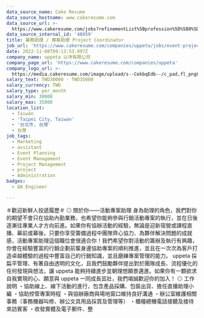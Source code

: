 ```yaml
---
data_source_name: Cake Resume
data_source_hostname: www.cakeresume.com
data_source_url: >-
  https://www.cakeresume.com/jobs?refinementList%5Bprofession%5D%5B0%5D=engineering_qa-engineer&refinementList%5Bsalary_type%5D=per_month&refinementList%5Bsalary_currency%5D=TWD&range%5Bsalary_range%5D%5Bmax%5D=600000
data_source_internal_id: '48959'
title: 業務助理 / 專案助理 Project Coordinator
job_url: 'https://www.cakeresume.com/companies/uppeta/jobs/event-project-assistant'
date: 2022-11-08T09:13:53.897Z
company_name: uppeta 以沛有限公司
company_page_url: 'https://www.cakeresume.com/companies/uppeta'
company_logo_url: >-
  https://media.cakeresume.com/image/upload/s--CekbqEdb--/c_pad,fl_png8,h_200,w_200/v1626238940/hopnpect7lxffeyb6a6o.png
salary_text: TWD30000 - TWD35000
salary_currency: TWD
salary_type: per_month
salary_min: 30000
salary_max: 35000
location_list:
  - Taiwan
  - 'Taipei City, Taiwan'
  - '台北市, 台灣'
  - 台灣
job_tags:
  - Marketing
  - assistant
  - Event Planning
  - Event Management
  - Project Management
  - project
  - Administration
badges:
  - QA Engineer

---
```


＃歡迎新鮮人投遞履歷＃ ◎ 關於你——活動專案助理 身為助理的角色，我們對你的期望不會只在協助內勤業務，也希望你能夠參與行銷活動專案的執行，並在日後逐漸往專業人才方向前進。如果你有協辦活動的經驗，無論是迎新宿營或課程直播、幕前或幕後，只要你享受籌備過程中團隊齊心協力、為夥伴解決問題的成就感，活動專案助理這個職位會很適合你！我們希望你對活動的籌辦及執行有興趣，你會在經驗豐富的行銷企劃前輩身邊協助專案的順利推進，並且在一次次為客戶打造卓越體驗的過程中豐富自己的行銷知識，並且磨練專案管理的能力。 uppeta 採扁平管理、有著自由透明的文化，且我們鼓勵夥伴提出對於團隊成長、流程優化的任何發現與想法，讓 uppeta 能夠持續進步並朝理想願景邁進。如果你有一顆欲求自我實現的心、願意與 uppeta 一同成長茁壯，我們竭誠歡迎你的加入！ ◎ 工作說明 ・協助線上、線下活動的進行，包含產品採購、包裝出貨、擔任直播助理小編 ・協助控管專案時程 ・與協辦廠商與場地窗口維持良好溝通 ・辦公室維護相關事務（事務機器叫修、辦公文具用品採買及管理等） ・櫃檯總機電話接聽及接待來訪賓客 ・收發實體及電子郵件、整
